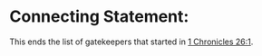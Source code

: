 # Connecting Statement:

This ends the list of gatekeepers that started in [1 Chronicles 26:1](../26/01.md).